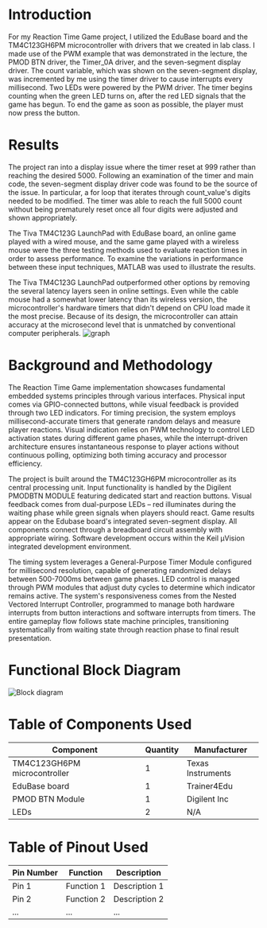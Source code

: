 # Introduction
For my Reaction Time Game project, I utilized the EduBase board and the TM4C123GH6PM microcontroller 
with drivers that we created in lab class. I made use of the PWM example that was demonstrated in the lecture, the PMOD BTN driver, the Timer_0A driver, and the seven-segment display driver. 
The count variable, which was shown on the seven-segment display, was incremented by me using the timer driver to cause interrupts every millisecond. Two LEDs were powered by the PWM driver. 
The timer begins counting when the green LED turns on, after the red LED signals that the game has begun. To end the game as soon as possible, the player must now press the button.

# Results 
The project ran into a display issue where the timer reset at 999 rather than reaching the desired 5000. Following an examination of the timer and main code, 
the seven-segment display driver code was found to be the source of the issue. 
In particular, a for loop that iterates through count_value's digits needed to be modified. The timer was able to reach the full 5000 count without being prematurely 
reset once all four digits were adjusted and shown appropriately.

The Tiva TM4C123G LaunchPad with EduBase board, an online game played with a wired mouse, and the same game played with a wireless mouse 
were the three testing methods used to evaluate reaction times in order to assess performance. 
To examine the variations in performance between these input techniques, MATLAB was used to illustrate the results.

The Tiva TM4C123G LaunchPad outperformed other options by removing the several latency layers seen in online settings. Even while the cable mouse had a somewhat lower latency 
than its wireless version, the microcontroller's hardware timers that didn't depend on CPU load made it the most precise. Because of its design, the microcontroller can attain 
accuracy at the microsecond level that is unmatched by conventional computer peripherals.
![graph](https://github.com/user-attachments/assets/eadd77a6-2e87-420f-8eaf-55d207ea7111)

# Background and Methodology
The Reaction Time Game implementation showcases fundamental embedded systems principles through various interfaces. Physical input comes via GPIO-connected buttons, 
while visual feedback is provided through two LED indicators. For timing precision, the system employs millisecond-accurate timers that generate random delays and measure player reactions. 
Visual indication relies on PWM technology to control LED activation states during different game phases, while the interrupt-driven architecture ensures instantaneous response 
to player actions without continuous polling, optimizing both timing accuracy and processor efficiency.

The project is built around the TM4C123GH6PM microcontroller as its central processing unit. Input functionality is handled by the Digilent PMODBTN MODULE featuring dedicated 
start and reaction buttons. Visual feedback comes from dual-purpose LEDs – red illuminates during the waiting phase while 
green signals when players should react. Game results appear on the Edubase board's integrated seven-segment display. All components connect through a breadboard circuit 
assembly with appropriate wiring. Software development occurs within the Keil µVision integrated development environment.

The timing system leverages a General-Purpose Timer Module configured for millisecond resolution, capable of generating randomized delays between 500-7000ms between game phases. 
LED control is managed through PWM modules that adjust duty cycles to determine which indicator remains active. The system's responsiveness comes from the Nested Vectored Interrupt Controller, 
programmed to manage both hardware interrupts from button interactions and software interrupts from timers. The entire gameplay flow follows state machine principles, transitioning systematically 
from waiting state through reaction phase to final result presentation.

# Functional Block Diagram

![Block diagram](https://github.com/user-attachments/assets/98291f65-8d54-4de0-86a0-490a2112502c)

# Table of Components Used

| Component       | Quantity           | Manufacturer              |
|-----------------|-----------------------|-----------------------|
| TM4C123GH6PM microcontroller | 1        |Texas Instruments        |
| EduBase board     | 1                   |Trainer4Edu       |
| PMOD BTN Module   | 1                   |Digilent Inc    |
| LEDs              | 2                   | N/A      |

# Table of Pinout Used

| Pin Number      | Function              | Description          |
|-----------------|-----------------------|----------------------|
| Pin 1           | Function 1            | Description 1        |
| Pin 2           | Function 2            | Description 2        |
| ...             | ...                   | ...                  |
